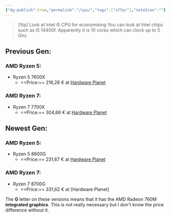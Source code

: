 ```yaml
---
{"dg-publish":true,"permalink":"/cpu/","tags":["sffpc"],"noteIcon":""}
---
```


>[!tip] Look at Intel i5 CPU for economising
>You can look at Intel chips such as i5 14400f. Apparently it is 10 cores which can clock up to 5 Ghz. 
## Previous Gen:
### AMD Ryzen 5:
- Ryzen 5 7600X
	- ==Price:== 216,28 € at [Hardware Planet](https://www.hardware-planet.it/1767-cpu-socket-am5)
### AMD Ryzen 7:
- Ryzen 7 7700X
	- ==Price:== 304,66 € at [Hardware Planet](https://www.hardware-planet.it/1767-cpu-socket-am5)

## Newest Gen:
### AMD Ryzen 5:
- Ryzen 5 8600G
	- ==Price:== 231,67 € at [Hardware Planet](https://www.hardware-planet.it/1767-cpu-socket-am5)
### AMD Ryzen 7:
- Ryzen 7 8700G
	- ==Price:== 331,62 € at [Hardware Planet]

The **G** letter on these versions means that it has the AMD Radeon 760M **integrated graphics**. This is not really necessary but I don't know the price difference without it.